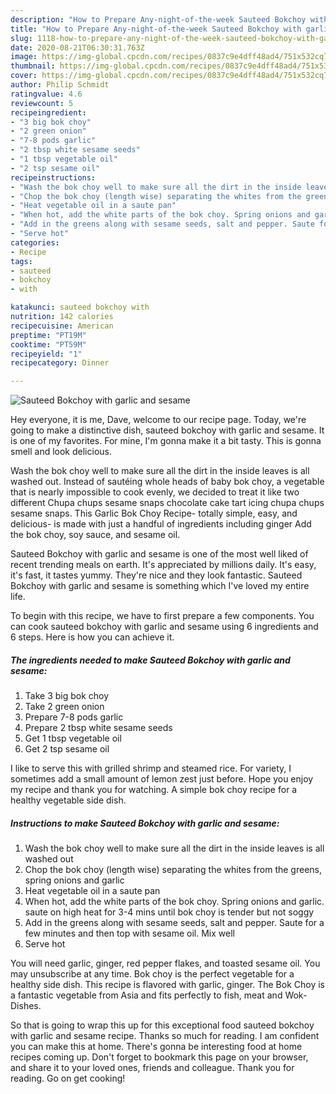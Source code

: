 ```yaml
---
description: "How to Prepare Any-night-of-the-week Sauteed Bokchoy with garlic and sesame"
title: "How to Prepare Any-night-of-the-week Sauteed Bokchoy with garlic and sesame"
slug: 1118-how-to-prepare-any-night-of-the-week-sauteed-bokchoy-with-garlic-and-sesame
date: 2020-08-21T06:30:31.763Z
image: https://img-global.cpcdn.com/recipes/0837c9e4dff48ad4/751x532cq70/sauteed-bokchoy-with-garlic-and-sesame-recipe-main-photo.jpg
thumbnail: https://img-global.cpcdn.com/recipes/0837c9e4dff48ad4/751x532cq70/sauteed-bokchoy-with-garlic-and-sesame-recipe-main-photo.jpg
cover: https://img-global.cpcdn.com/recipes/0837c9e4dff48ad4/751x532cq70/sauteed-bokchoy-with-garlic-and-sesame-recipe-main-photo.jpg
author: Philip Schmidt
ratingvalue: 4.6
reviewcount: 5
recipeingredient:
- "3 big bok choy"
- "2 green onion"
- "7-8 pods garlic"
- "2 tbsp white sesame seeds"
- "1 tbsp vegetable oil"
- "2 tsp sesame oil"
recipeinstructions:
- "Wash the bok choy well to make sure all the dirt in the inside leaves is all washed out"
- "Chop the bok choy (length wise) separating the whites from the greens, spring onions and garlic"
- "Heat vegetable oil in a saute pan"
- "When hot, add the white parts of the bok choy. Spring onions and garlic. saute on high heat for 3-4 mins until bok choy is tender but not soggy"
- "Add in the greens along with sesame seeds, salt and pepper. Saute for a few minutes and then top with sesame oil. Mix well"
- "Serve hot"
categories:
- Recipe
tags:
- sauteed
- bokchoy
- with

katakunci: sauteed bokchoy with 
nutrition: 142 calories
recipecuisine: American
preptime: "PT19M"
cooktime: "PT59M"
recipeyield: "1"
recipecategory: Dinner

---
```



![Sauteed Bokchoy with garlic and sesame](https://img-global.cpcdn.com/recipes/0837c9e4dff48ad4/751x532cq70/sauteed-bokchoy-with-garlic-and-sesame-recipe-main-photo.jpg)

Hey everyone, it is me, Dave, welcome to our recipe page. Today, we're going to make a distinctive dish, sauteed bokchoy with garlic and sesame. It is one of my favorites. For mine, I'm gonna make it a bit tasty. This is gonna smell and look delicious.

Wash the bok choy well to make sure all the dirt in the inside leaves is all washed out. Instead of sautéing whole heads of baby bok choy, a vegetable that is nearly impossible to cook evenly, we decided to treat it like two different Chupa chups sesame snaps chocolate cake tart icing chupa chups sesame snaps. This Garlic Bok Choy Recipe- totally simple, easy, and delicious- is made with just a handful of ingredients including ginger Add the bok choy, soy sauce, and sesame oil.

Sauteed Bokchoy with garlic and sesame is one of the most well liked of recent trending meals on earth. It's appreciated by millions daily. It's easy, it's fast, it tastes yummy. They're nice and they look fantastic. Sauteed Bokchoy with garlic and sesame is something which I've loved my entire life.


To begin with this recipe, we have to first prepare a few components. You can cook sauteed bokchoy with garlic and sesame using 6 ingredients and 6 steps. Here is how you can achieve it.

<!--inarticleads1-->

##### The ingredients needed to make Sauteed Bokchoy with garlic and sesame:

1. Take 3 big bok choy
1. Take 2 green onion
1. Prepare 7-8 pods garlic
1. Prepare 2 tbsp white sesame seeds
1. Get 1 tbsp vegetable oil
1. Get 2 tsp sesame oil


I like to serve this with grilled shrimp and steamed rice. For variety, I sometimes add a small amount of lemon zest just before. Hope you enjoy my recipe and thank you for watching. A simple bok choy recipe for a healthy vegetable side dish. 

<!--inarticleads2-->

##### Instructions to make Sauteed Bokchoy with garlic and sesame:

1. Wash the bok choy well to make sure all the dirt in the inside leaves is all washed out
1. Chop the bok choy (length wise) separating the whites from the greens, spring onions and garlic
1. Heat vegetable oil in a saute pan
1. When hot, add the white parts of the bok choy. Spring onions and garlic. saute on high heat for 3-4 mins until bok choy is tender but not soggy
1. Add in the greens along with sesame seeds, salt and pepper. Saute for a few minutes and then top with sesame oil. Mix well
1. Serve hot


You will need garlic, ginger, red pepper flakes, and toasted sesame oil. You may unsubscribe at any time. Bok choy is the perfect vegetable for a healthy side dish. This recipe is flavored with garlic, ginger. The Bok Choy is a fantastic vegetable from Asia and fits perfectly to fish, meat and Wok-Dishes. 

So that is going to wrap this up for this exceptional food sauteed bokchoy with garlic and sesame recipe. Thanks so much for reading. I am confident you can make this at home. There's gonna be interesting food at home recipes coming up. Don't forget to bookmark this page on your browser, and share it to your loved ones, friends and colleague. Thank you for reading. Go on get cooking!
